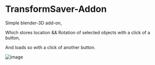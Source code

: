 # TransformSaver-Addon

Simple blender-3D add-on,

Which stores location && Rotation of selected objects with a click of a button,

And loads so with a click of another button.

![image](https://github.com/user-attachments/assets/db8a4a76-0f73-4655-b66f-5e93f076ea07)

